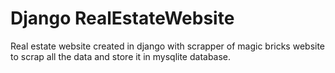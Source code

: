 # Django RealEstateWebsite
 Real estate website created in django with scrapper of magic bricks website to scrap all the data and store it in mysqlite database.
